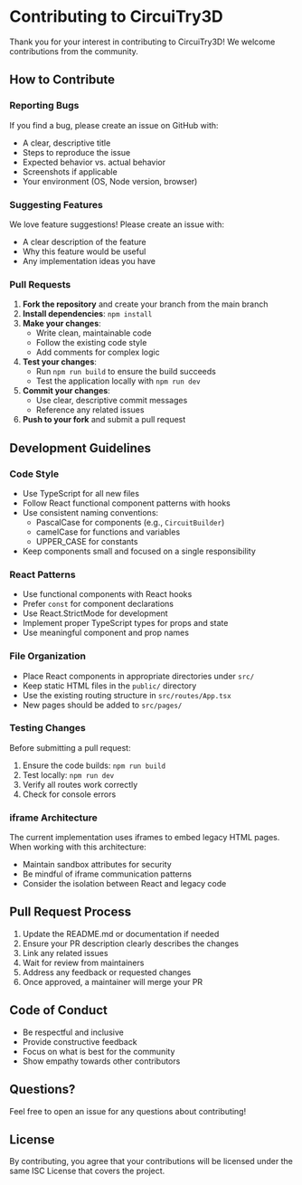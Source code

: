 # Contributing to CircuiTry3D

Thank you for your interest in contributing to CircuiTry3D! We welcome contributions from the community.

## How to Contribute

### Reporting Bugs

If you find a bug, please create an issue on GitHub with:
- A clear, descriptive title
- Steps to reproduce the issue
- Expected behavior vs. actual behavior
- Screenshots if applicable
- Your environment (OS, Node version, browser)

### Suggesting Features

We love feature suggestions! Please create an issue with:
- A clear description of the feature
- Why this feature would be useful
- Any implementation ideas you have

### Pull Requests

1. **Fork the repository** and create your branch from the main branch
2. **Install dependencies**: `npm install`
3. **Make your changes**:
   - Write clean, maintainable code
   - Follow the existing code style
   - Add comments for complex logic
4. **Test your changes**:
   - Run `npm run build` to ensure the build succeeds
   - Test the application locally with `npm run dev`
5. **Commit your changes**:
   - Use clear, descriptive commit messages
   - Reference any related issues
6. **Push to your fork** and submit a pull request

## Development Guidelines

### Code Style

- Use TypeScript for all new files
- Follow React functional component patterns with hooks
- Use consistent naming conventions:
  - PascalCase for components (e.g., `CircuitBuilder`)
  - camelCase for functions and variables
  - UPPER_CASE for constants
- Keep components small and focused on a single responsibility

### React Patterns

- Use functional components with React hooks
- Prefer `const` for component declarations
- Use React.StrictMode for development
- Implement proper TypeScript types for props and state
- Use meaningful component and prop names

### File Organization

- Place React components in appropriate directories under `src/`
- Keep static HTML files in the `public/` directory
- Use the existing routing structure in `src/routes/App.tsx`
- New pages should be added to `src/pages/`

### Testing Changes

Before submitting a pull request:
1. Ensure the code builds: `npm run build`
2. Test locally: `npm run dev`
3. Verify all routes work correctly
4. Check for console errors

### iframe Architecture

The current implementation uses iframes to embed legacy HTML pages. When working with this architecture:
- Maintain sandbox attributes for security
- Be mindful of iframe communication patterns
- Consider the isolation between React and legacy code

## Pull Request Process

1. Update the README.md or documentation if needed
2. Ensure your PR description clearly describes the changes
3. Link any related issues
4. Wait for review from maintainers
5. Address any feedback or requested changes
6. Once approved, a maintainer will merge your PR

## Code of Conduct

- Be respectful and inclusive
- Provide constructive feedback
- Focus on what is best for the community
- Show empathy towards other contributors

## Questions?

Feel free to open an issue for any questions about contributing!

## License

By contributing, you agree that your contributions will be licensed under the same ISC License that covers the project.
